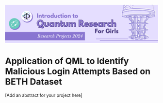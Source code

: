 ![IQRG Banner for Research Projects](../IQRG_Banner_Research_Projects_2024.png)

# Application of QML to Identify Malicious Login Attempts Based on BETH Dataset

[Add an abstract for your project here]
